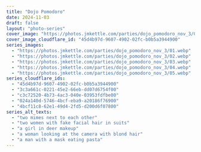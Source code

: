 ```yaml
---
title: "Dojo Pomodoro"
date: 2024-11-03
draft: false
layout: "photo-series"
cover_image: "https://photos.jmkettle.com/parties/dojo_pomodoro_nov_3/01.webp"
cover_image_cloudflare_id: "45d4b97d-9607-4902-02fc-b0b5a3944900"
series_images:
  - "https://photos.jmkettle.com/parties/dojo_pomodoro_nov_3/01.webp"
  - "https://photos.jmkettle.com/parties/dojo_pomodoro_nov_3/02.webp"
  - "https://photos.jmkettle.com/parties/dojo_pomodoro_nov_3/03.webp"
  - "https://photos.jmkettle.com/parties/dojo_pomodoro_nov_3/04.webp"
  - "https://photos.jmkettle.com/parties/dojo_pomodoro_nov_3/05.webp"
series_cloudflare_ids:
  - "45d4b97d-9607-4902-02fc-b0b5a3944900"
  - "3c3a661c-0221-45e2-66eb-dd07d6754f00"
  - "c3c72520-4b73-4ac3-040e-03953fdfbe00"
  - "024a140d-5746-4bcf-eba9-a20186f76900"
  - "4bcf11c8-62e1-49d4-2fd5-d200d6f07800"
series_alt_texts:
  - "two mimes next to each other"
  - "two women with fake facial hair in suits"
  - "a girl in deer makeup"
  - "a woman looking at the camera with blond hair"
  - "a man with a mask eating pasta"
---
```

